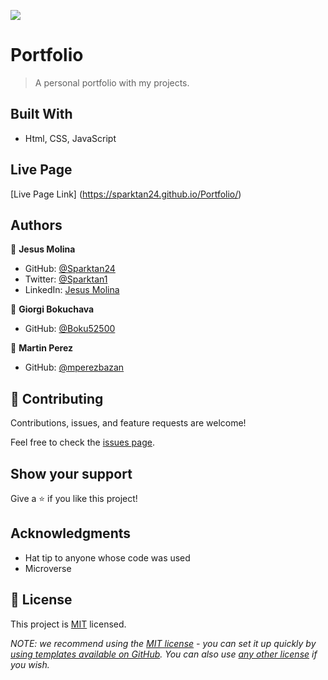 ![](https://img.shields.io/badge/Microverse-blueviolet)

# Portfolio

> A personal portfolio with my projects.


## Built With

- Html, CSS, JavaScript

## Live Page

[Live Page Link] (https://sparktan24.github.io/Portfolio/)


## Authors

👤 **Jesus Molina**

- GitHub: [@Sparktan24](https://github.com/Sparktan24)
- Twitter: [@Sparktan1](https://twitter.com/Sparktan1)
- LinkedIn: [Jesus Molina](https://www.linkedin.com/in/jesus-molina-2b104424a/)

👤 **Giorgi Bokuchava**

- GitHub: [@Boku52500](https://github.com/Boku52500)

👤 **Martin Perez**

- GitHub: [@mperezbazan](https://github.com/mperezbazan)


## 🤝 Contributing

Contributions, issues, and feature requests are welcome!

Feel free to check the [issues page](../../issues/).

## Show your support

Give a ⭐️ if you like this project!

## Acknowledgments

- Hat tip to anyone whose code was used
- Microverse

## 📝 License

This project is [MIT](./LICENSE) licensed.

_NOTE: we recommend using the [MIT license](https://choosealicense.com/licenses/mit/) - you can set it up quickly by [using templates available on GitHub](https://docs.github.com/en/communities/setting-up-your-project-for-healthy-contributions/adding-a-license-to-a-repository). You can also use [any other license](https://choosealicense.com/licenses/) if you wish._
